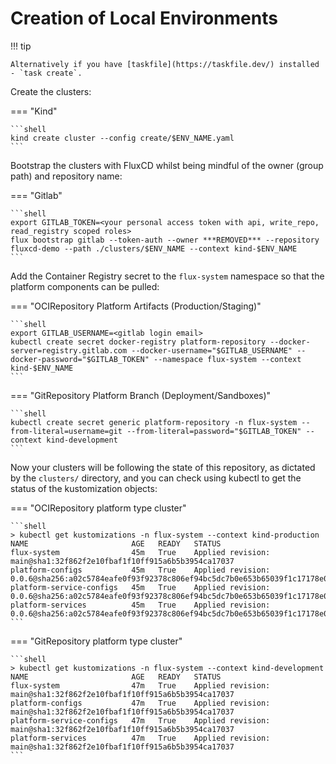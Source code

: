 # Creation of Local Environments

!!! tip

    Alternatively if you have [taskfile](https://taskfile.dev/) installed - `task create`.

Create the clusters:

=== "Kind"

    ```shell
    kind create cluster --config create/$ENV_NAME.yaml
    ```

Bootstrap the clusters with FluxCD whilst being mindful of the owner (group path) and repository name:

=== "Gitlab"

    ```shell
    export GITLAB_TOKEN=<your personal access token with api, write_repo, read_registry scoped roles>
    flux bootstrap gitlab --token-auth --owner ***REMOVED*** --repository fluxcd-demo --path ./clusters/$ENV_NAME --context kind-$ENV_NAME
    ```

Add the Container Registry secret to the `flux-system` namespace so that the platform components can be pulled:

=== "OCIRepository Platform Artifacts (Production/Staging)"

    ```shell
    export GITLAB_USERNAME=<gitlab login email>
    kubectl create secret docker-registry platform-repository --docker-server=registry.gitlab.com --docker-username="$GITLAB_USERNAME" --docker-password="$GITLAB_TOKEN" --namespace flux-system --context kind-$ENV_NAME
    ```

=== "GitRepository Platform Branch (Deployment/Sandboxes)"

    ```shell
    kubectl create secret generic platform-repository -n flux-system --from-literal=username=git --from-literal=password="$GITLAB_TOKEN" --context kind-development
    ```

Now your clusters will be following the state of this repository, as dictated by the `clusters/` directory, and you can check using kubectl to get the status of the kustomization objects:

=== "OCIRepository platform type cluster"

    ```shell
    > kubectl get kustomizations -n flux-system --context kind-production
    NAME                       AGE   READY   STATUS
    flux-system                45m   True    Applied revision: main@sha1:32f862f2e10fbaf1f10ff915a6b5b3954ca17037
    platform-configs           45m   True    Applied revision: 0.0.6@sha256:a02c5784eafe0f93f92378c806ef94bc5dc7b0e653b65039f1c17178e06ab32a
    platform-service-configs   45m   True    Applied revision: 0.0.6@sha256:a02c5784eafe0f93f92378c806ef94bc5dc7b0e653b65039f1c17178e06ab32a
    platform-services          45m   True    Applied revision: 0.0.6@sha256:a02c5784eafe0f93f92378c806ef94bc5dc7b0e653b65039f1c17178e06ab32a
    ```

=== "GitRepository platform type cluster"

    ```shell
    > kubectl get kustomizations -n flux-system --context kind-development
    NAME                       AGE   READY   STATUS
    flux-system                47m   True    Applied revision: main@sha1:32f862f2e10fbaf1f10ff915a6b5b3954ca17037
    platform-configs           47m   True    Applied revision: main@sha1:32f862f2e10fbaf1f10ff915a6b5b3954ca17037
    platform-service-configs   47m   True    Applied revision: main@sha1:32f862f2e10fbaf1f10ff915a6b5b3954ca17037
    platform-services          47m   True    Applied revision: main@sha1:32f862f2e10fbaf1f10ff915a6b5b3954ca17037
    ```
